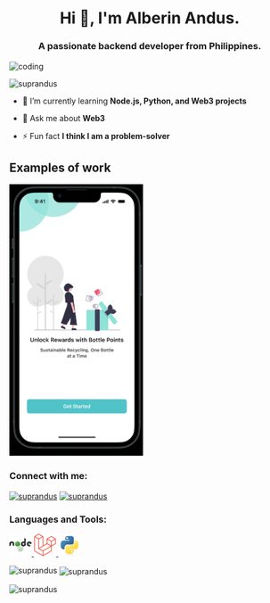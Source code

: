 <h1 align="center">Hi 👋, I'm Alberin Andus.</h1>
<h3 align="center">A passionate backend developer from Philippines.</h3>

<img alt="coding" align ="center" src="https://camo.githubusercontent.com/7de37139d0b4c1ce40865e799b446c0e963a3dd8fb68d239707237c40604fa3d/68747470733a2f2f63646e2e6472696262626c652e636f6d2f75736572732f3733303730332f73637265656e73686f74732f363538313234332f6176656e746f2e676966" width="auto"/>

<p align="left"> <img src="https://komarev.com/ghpvc/?username=suprandus&label=Profile%20views&color=0e75b6&style=flat" alt="suprandus" /> </p>

- 🌱 I’m currently learning **Node.js, Python, and Web3 projects**

- 💬 Ask me about **Web3**

- ⚡ Fun fact **I think I am a problem-solver**

## Examples of work
<img src="https://github.com/suprandus/suprandus/blob/main/bottle_points.gif" width="240"/> 

<h3 align="left">Connect with me:</h3>
<p align="left">
<a href="https://twitter.com/suprandus" target="blank"><img align="center" src="https://raw.githubusercontent.com/rahuldkjain/github-profile-readme-generator/master/src/images/icons/Social/twitter.svg" alt="suprandus" height="30" width="40" /></a>
<a href="https://linkedin.com/in/suprandus" target="blank"><img align="center" src="https://raw.githubusercontent.com/rahuldkjain/github-profile-readme-generator/master/src/images/icons/Social/linked-in-alt.svg" alt="suprandus" height="30" width="40" /></a>
</p>

<h3 align="left">Languages and Tools:</h3>
<p align="left"> </a> <a href="https://nodejs.org" target="_blank" rel="noreferrer"> <img src="https://raw.githubusercontent.com/devicons/devicon/master/icons/nodejs/nodejs-original-wordmark.svg" alt="nodejs" width="40" height="40"/> </a> <a href="https://laravel.com/" target="_blank" rel="noreferrer"> <img src="https://raw.githubusercontent.com/devicons/devicon/6910f0503efdd315c8f9b858234310c06e04d9c0/icons/laravel/laravel-original.svg" alt="laravel" width="40" height="40"/> </a> <a href="https://www.python.org" target="_blank" rel="noreferrer"> <img src="https://raw.githubusercontent.com/devicons/devicon/master/icons/python/python-original.svg" alt="python" width="40" height="40"/> </a> </p>

<p><img align="left" src="https://github-readme-stats.vercel.app/api/top-langs?username=suprandus&show_icons=true&locale=en&layout=compact" alt="suprandus" /></p>

<p>&nbsp;<img align="center" src="https://github-readme-stats.vercel.app/api?username=suprandus&show_icons=true&locale=en" alt="suprandus" /></p>

<p><img align="center" src="https://github-readme-streak-stats.herokuapp.com/?user=suprandus&" alt="suprandus" /></p>
